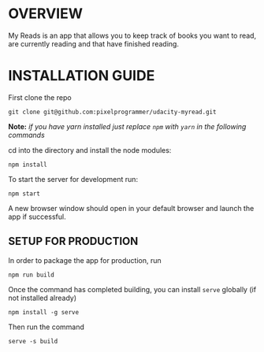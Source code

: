 # OVERVIEW

My Reads is an app that allows you to keep track of books you want to read, are currently reading and that have finished reading.

# INSTALLATION GUIDE

First clone the repo

    git clone git@github.com:pixelprogrammer/udacity-myread.git

**Note:** _if you have yarn installed just replace `npm` with `yarn` in the following commands_

cd into the directory and install the node modules:

    npm install

To start the server for development run:

    npm start 

A new browser window should open in your default browser and launch the app if successful.

## SETUP FOR PRODUCTION

In order to package the app for production, run 

    npm run build

Once the command has completed building, you can install `serve` globally (if not installed already)

    npm install -g serve

Then run the command

    serve -s build
